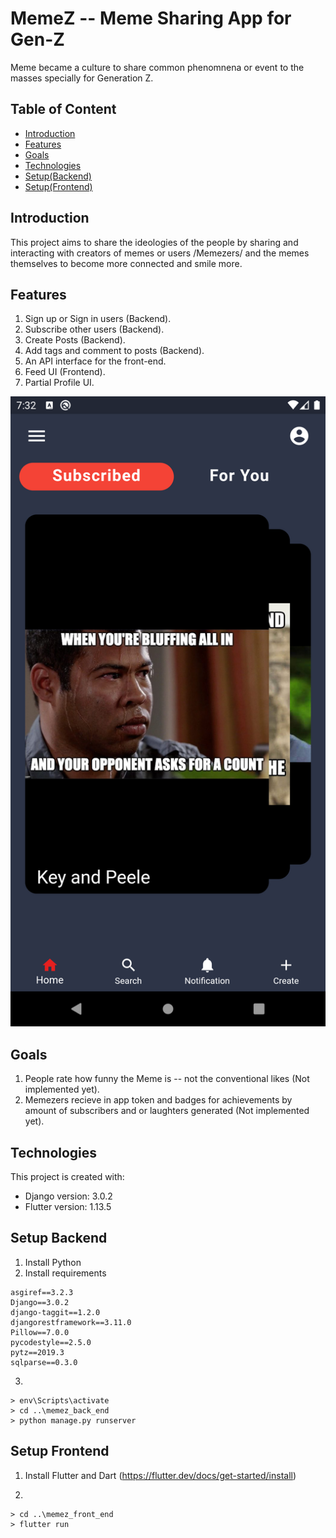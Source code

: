 # MemeZ -- Meme Sharing App for Gen-Z
 Meme became a culture to share common phenomnena or event to the masses specially for Generation Z. 
## Table of Content
* [Introduction](#introduction)
* [Features](#features)
* [Goals](#goals)
* [Technologies](#technologies)
* [Setup(Backend)](#setup-backend)
* [Setup(Frontend)](#setup-frontend)

## Introduction
This project aims to share the ideologies of the people by sharing and interacting with creators of memes or users /Memezers/ and the memes themselves to become more connected and smile more.


## Features
1. Sign up or Sign in users (Backend).
2. Subscribe other users (Backend).
3. Create Posts (Backend).
4. Add tags and comment to posts (Backend).
5. An API interface for the front-end. 
6. Feed UI (Frontend).
7. Partial Profile UI.

![Screenshot](Screenshot_1581298376.png)

## Goals
1. People rate how funny the Meme is -- not the conventional likes (Not implemented yet).
2. Memezers recieve in app token and badges for achievements by amount of subscribers and or laughters generated (Not implemented yet).


## Technologies
This project is created with: 
* Django version: 3.0.2
* Flutter version: 1.13.5


## Setup Backend
1. Install Python
2. Install requirements
```
asgiref==3.2.3
Django==3.0.2
django-taggit==1.2.0
djangorestframework==3.11.0
Pillow==7.0.0
pycodestyle==2.5.0
pytz==2019.3
sqlparse==0.3.0
```
3.
```
> env\Scripts\activate
> cd ..\memez_back_end
> python manage.py runserver
```


## Setup Frontend
1. Install Flutter and Dart (https://flutter.dev/docs/get-started/install)

2.
```
> cd ..\memez_front_end
> flutter run
```
